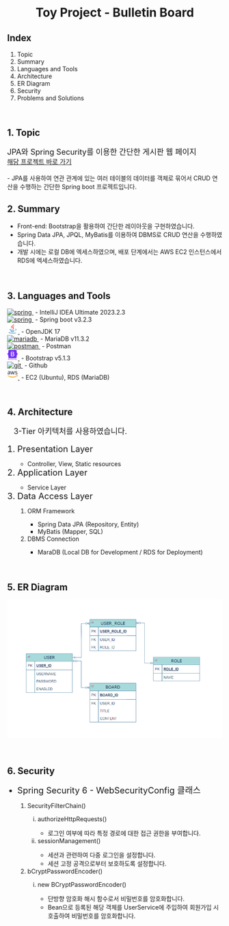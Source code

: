<h1 align="center">Toy Project - Bulletin Board</h1>

<h2 align="left">Index</h2>
<p align="left">
  <ol>
    <li>Topic</li>
    <li>Summary</li>
    <li>Languages and Tools</li>
    <li>Architecture</li>
    <li>ER Diagram</li>
    <li>Security</li>
    <li>Problems and Solutions</li>
  </ol>
</p>
<br/>

<h2 align="left">1. Topic</h2>
<p style="font-size: 18px">
    JPA와 Spring Security를 이용한 간단한 게시판 웹 페이지
    <br/><a href="http://54.180.82.38:8086/" style="font-size: 15px">해당 프로젝트 바로 가기</a>  
</p>
<p align="left">
  - JPA를 사용하여 연관 관계에 있는 여러 테이블의 데이터를 객체로 묶어서 CRUD 연산을 수행하는 간단한 Spring boot 프로젝트입니다.
</p>

<h2 align="left">2. Summary</h2>
<p align="left">
  <ul>
    <li>Front-end: Bootstrap을 활용하여 간단한 레이아웃을 구현하였습니다.</li>
    <li>Spring Data JPA, JPQL, MyBatis를 이용하여 DBMS로 CRUD 연산을 수행하였습니다.</li>
    <li>개발 시에는 로컬 DB에 엑세스하였으며, 배포 단계에서는 AWS EC2 인스턴스에서 RDS에 엑세스하였습니다.</li>
  </ul>
</p>
<br/>

<h2 align="left">3. Languages and Tools</h2>
<p align="left">
  <a href="https://www.jetbrains.com/idea/" target="_blank" rel="noreferrer"><img src="https://blog.jetbrains.com/wp-content/uploads/2019/01/idea_icon.svg" alt="spring" width="25" height="25"/> </a> <span>&nbsp;- IntelliJ IDEA Ultimate 2023.2.3</span><br/></a>
  <a href="https://spring.io/" target="_blank" rel="noreferrer"> <img src="https://www.vectorlogo.zone/logos/springio/springio-icon.svg" alt="spring" width="25" height="25"/> </a> <span>&nbsp;- Spring boot v3.2.3</span><br/>
  <a href="https://www.java.com" target="_blank" rel="noreferrer"> <img src="https://raw.githubusercontent.com/devicons/devicon/master/icons/java/java-original.svg" alt="java" width="25" height="25"/> </a> <span>&nbsp;- OpenJDK 17</span><br/>
  <a href="https://mariadb.org/" target="_blank" rel="noreferrer"> <img src="https://www.vectorlogo.zone/logos/mariadb/mariadb-icon.svg" alt="mariadb" width="25" height="25"/> </a> <span>&nbsp;- MariaDB v11.3.2</span><br/>
  <a href="https://postman.com" target="_blank" rel="noreferrer"> <img src="https://www.vectorlogo.zone/logos/getpostman/getpostman-icon.svg" alt="postman" width="25" height="25"/> </a> <span>&nbsp;- Postman</span><br/>
  <a href="https://getbootstrap.com" target="_blank" rel="noreferrer"> <img src="https://raw.githubusercontent.com/devicons/devicon/master/icons/bootstrap/bootstrap-plain-wordmark.svg" alt="bootstrap" width="25" height="25"/> </a> <span>&nbsp;- Bootstrap v5.1.3</span><br/>
  <a href="https://git-scm.com/" target="_blank" rel="noreferrer"> <img src="https://www.vectorlogo.zone/logos/git-scm/git-scm-icon.svg" alt="git" width="25" height="25"/> </a> <span>&nbsp;- Github</span><br/>
  <a href="https://aws.amazon.com" target="_blank" rel="noreferrer"> <img src="https://raw.githubusercontent.com/devicons/devicon/master/icons/amazonwebservices/amazonwebservices-original-wordmark.svg" alt="aws" width="25" height="25"/> </a> <span>&nbsp;- EC2 (Ubuntu), RDS (MariaDB)</span><br/>
  </p>
<br/>

<h2 align="left">4. Architecture</h2>
<p style="font-size: 18px;">
    &nbsp;&nbsp;&nbsp;3-Tier 아키텍처를 사용하였습니다.
</p>
<p align="left">
  <ol>
    <li style="font-size: 20px">Presentation Layer</li>
      <ul>
        <li>Controller, View, Static resources</li>
      </ul>
    <li style="font-size: 20px">Application Layer</li>
      <ul>
        <li>Service Layer</li>
      </ul>
    <li style="font-size: 20px">Data Access Layer</li>
          <ol>
            <li>ORM Framework</li>
              <ul>
                <li>Spring Data JPA (Repository, Entity)</li>
                <li>MyBatis (Mapper, SQL)</li>
              </ul>
            <li>DBMS Connection</li>
              <ul>
                <li>MaraDB (Local DB for Development / RDS for Deployment)</li>
              </ul>
          </ol>
      </ul>
  </ol>
</p>
<br/>

<h2 align="left">5. ER Diagram</h2>
<p align="left">
  <img src="src/main/resources/static/readme/ER-Diagram.png" alt="ER Diagram">
  
</p>
<br/>

<h2 align="left">6. Security</h2>
<p align="left">
  <ul>
    <li style="font-size: 20px">Spring Security 6 - WebSecurityConfig 클래스</li>
      <ol>
        <li style="list-style-type: decimal">SecurityFilterChain()</li>
          <ol>
            <li style="list-style-type: lower-roman">authorizeHttpRequests()</li>
              <ol style="list-style-type: circle">
                <li>로그인 여부에 따라 특정 경로에 대한 접근 권한을 부여합니다.</li>
              </ol>
            <li style="list-style-type: lower-roman">sessionManagement()</li>
              <ol style="list-style-type: circle">
                <li>세션과 관련하여 다중 로그인을 설정합니다.</li>
                <li>세션 고정 공격으로부터 보호하도록 설정합니다.</li>
              </ol>
          </ol>
    <li style="list-style-type: decimal">bCryptPasswordEncoder()</li>
      <ol>
        <li style="list-style-type: lower-roman">new BCryptPasswordEncoder()</li>
          <ol style="list-style-type: circle">
            <li>단방향 암호화 해시 함수로서 비밀번호를 암호화합니다.</li>
            <li>Bean으로 등록된 해당 객체를 UserService에 주입하여 회원가입 시 호출하여 비밀번호를 암호화합니다.</li>
          </ol>
      </ol>
  </ul>
</p>